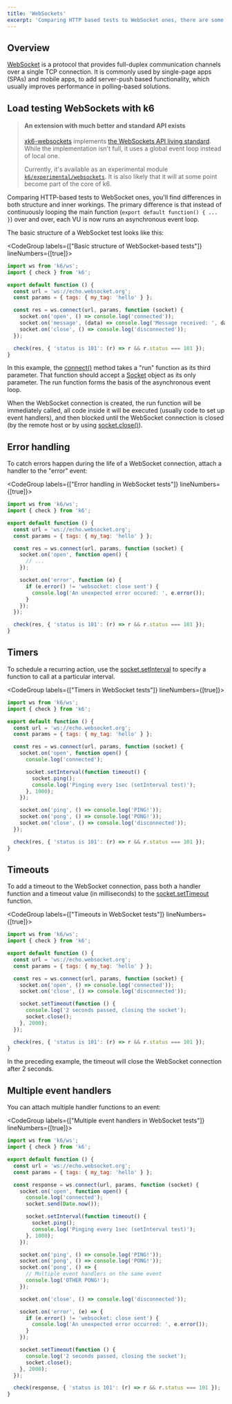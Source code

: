 ```yaml
---
title: 'WebSockets'
excerpt: 'Comparing HTTP based tests to WebSocket ones, there are some differences in the structure and inner workings of k6.'
---
```


## Overview

[WebSocket](https://en.wikipedia.org/wiki/WebSocket) is a protocol that provides full-duplex communication channels over a single TCP connection.
It is commonly used by single-page apps (SPAs) and mobile apps, to add server-push based functionality, which usually improves performance in polling-based solutions.

## Load testing WebSockets with k6

<Blockquote mod='info'>

#### An extension with much better and standard API exists

[xk6-websockets](https://github.com/grafana/xk6-websockets) implements [the WebSockets API living standard](https://websockets.spec.whatwg.org/). While the implementation isn't full, it uses a global event loop instead of local one.

Currently, it's available as an experimental module [`k6/experimental/websockets`](/javascript-api/k6-experimental/websockets/). It is also likely that it will at some point become part of the core of k6.
</Blockquote>

Comparing HTTP-based tests to WebSocket ones, you'll find differences in both structure and inner workings.
The primary difference is that instead of continuously looping the main function (`export default function() { ... }`) over and over, each VU is now runs an asynchronous event loop.

The basic structure of a WebSocket test looks like this:

<CodeGroup labels={["Basic structure of WebSocket-based tests"]} lineNumbers={[true]}>

```javascript
import ws from 'k6/ws';
import { check } from 'k6';

export default function () {
  const url = 'ws://echo.websocket.org';
  const params = { tags: { my_tag: 'hello' } };

  const res = ws.connect(url, params, function (socket) {
    socket.on('open', () => console.log('connected'));
    socket.on('message', (data) => console.log('Message received: ', data));
    socket.on('close', () => console.log('disconnected'));
  });

  check(res, { 'status is 101': (r) => r && r.status === 101 });
}
```

</CodeGroup>

In this example, the [connect()](/javascript-api/k6-ws/connect) method takes a "run" function as its third parameter.
That function should accept a [Socket](/javascript-api/k6-ws/socket) object as its only parameter.
The run function forms the basis of the asynchronous event loop.

When the WebSocket connection is created, the run function will be immediately called, all code inside it will be executed (usually code to set up event handlers), and then blocked until the WebSocket connection is closed (by the remote host or by using [socket.close()](/javascript-api/k6-ws/socket/socket-close)).
    
## Error handling

To catch errors happen during the life of a WebSocket connection, attach a handler to the "error" event:

<CodeGroup labels={["Error handling in WebSocket tests"]} lineNumbers={[true]}>

```javascript
import ws from 'k6/ws';
import { check } from 'k6';

export default function () {
  const url = 'ws://echo.websocket.org';
  const params = { tags: { my_tag: 'hello' } };

  const res = ws.connect(url, params, function (socket) {
    socket.on('open', function open() {
      // ...
    });

    socket.on('error', function (e) {
      if (e.error() != 'websocket: close sent') {
        console.log('An unexpected error occured: ', e.error());
      }
    });
  });

  check(res, { 'status is 101': (r) => r && r.status === 101 });
}
```

</CodeGroup>

## Timers

To schedule a recurring action, use the [socket.setInterval](/javascript-api/k6-ws/socket#section-socketsetinterval) to specify a function to call at a particular interval.

<CodeGroup labels={["Timers in WebSocket tests"]} lineNumbers={[true]}>

```javascript
import ws from 'k6/ws';
import { check } from 'k6';

export default function () {
  const url = 'ws://echo.websocket.org';
  const params = { tags: { my_tag: 'hello' } };

  const res = ws.connect(url, params, function (socket) {
    socket.on('open', function open() {
      console.log('connected');

      socket.setInterval(function timeout() {
        socket.ping();
        console.log('Pinging every 1sec (setInterval test)');
      }, 1000);
    });

    socket.on('ping', () => console.log('PING!'));
    socket.on('pong', () => console.log('PONG!'));
    socket.on('close', () => console.log('disconnected'));
  });

  check(res, { 'status is 101': (r) => r && r.status === 101 });
}
```

</CodeGroup>

## Timeouts

To add a timeout to the WebSocket connection, pass both a handler function and a timeout value (in milliseconds) to the [socket.setTimeout](/javascript-api/k6-ws/socket/socket-settimeout) function.

<CodeGroup labels={["Timeouts in WebSocket tests"]} lineNumbers={[true]}>

```javascript
import ws from 'k6/ws';
import { check } from 'k6';

export default function () {
  const url = 'ws://echo.websocket.org';
  const params = { tags: { my_tag: 'hello' } };

  const res = ws.connect(url, params, function (socket) {
    socket.on('open', () => console.log('connected'));
    socket.on('close', () => console.log('disconnected'));

    socket.setTimeout(function () {
      console.log('2 seconds passed, closing the socket');
      socket.close();
    }, 2000);
  });

  check(res, { 'status is 101': (r) => r && r.status === 101 });
}
```

</CodeGroup>

In the preceding example, the timeout will close the WebSocket connection after 2 seconds.

## Multiple event handlers

You can attach multiple handler functions to an event:

<CodeGroup labels={["Multiple event handlers in WebSocket tests"]} lineNumbers={[true]}>

```javascript
import ws from 'k6/ws';
import { check } from 'k6';

export default function () {
  const url = 'ws://echo.websocket.org';
  const params = { tags: { my_tag: 'hello' } };

  const response = ws.connect(url, params, function (socket) {
    socket.on('open', function open() {
      console.log('connected');
      socket.send(Date.now());

      socket.setInterval(function timeout() {
        socket.ping();
        console.log('Pinging every 1sec (setInterval test)');
      }, 1000);
    });

    socket.on('ping', () => console.log('PING!'));
    socket.on('pong', () => console.log('PONG!'));
    socket.on('pong', () => {
      // Multiple event handlers on the same event
      console.log('OTHER PONG!');
    });

    socket.on('close', () => console.log('disconnected'));

    socket.on('error', (e) => {
      if (e.error() != 'websocket: close sent') {
        console.log('An unexpected error occurred: ', e.error());
      }
    });

    socket.setTimeout(function () {
      console.log('2 seconds passed, closing the socket');
      socket.close();
    }, 2000);
  });

  check(response, { 'status is 101': (r) => r && r.status === 101 });
}
```

</CodeGroup>
